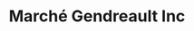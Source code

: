 ---
title: "Marché Gendreault Inc"
url: /notre-dame-de-stanbridge/marche-gendreault-inc/
shop: Supermarkt
---